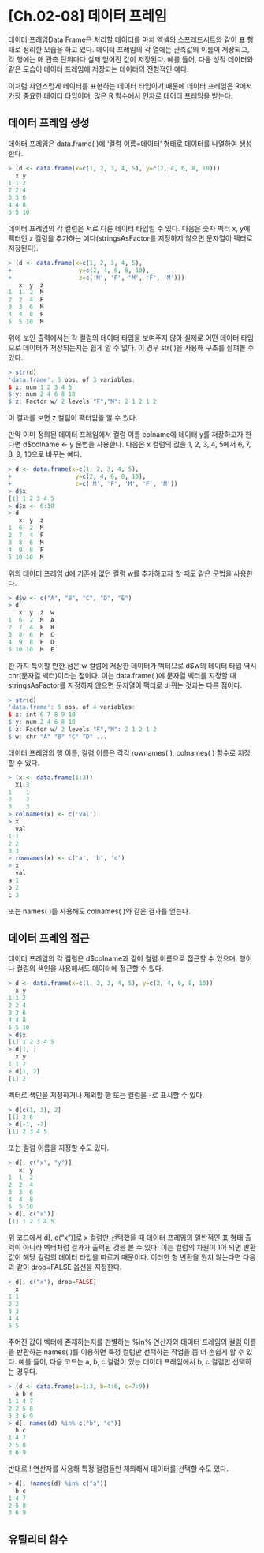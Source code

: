 # [Ch.02-08] 데이터 프레임

데이터 프레임Data Frame은 처리할 데이터를 마치 엑셀의 스프레드시트와 같이 표 형태로 정리한 모습을 하고 있다. 데이터 프레임의 각 열에는 관측값의 이름이 저장되고, 각 행에는 매 관측 단위마다 실제 얻어진 값이 저장된다. 예를 들어, 다음 성적 데이터와 같은 모습이 데이터 프레임에 저장되는 데이터의 전형적인 예다.

이처럼 자연스럽게 데이터를 표현하는 데이터 타입이기 때문에 데이터 프레임은 R에서 가장 중요한 데이터 타입이며, 많은 R 함수에서 인자로 데이터 프레임을 받는다.



## 데이터 프레임 생성



데이터 프레임은 data.frame( )에 ‘컬럼 이름=데이터’ 형태로 데이터를 나열하여 생성한다.

```R
> (d <- data.frame(x=c(1, 2, 3, 4, 5), y=c(2, 4, 6, 8, 10)))
  x y
1 1 2
2 2 4
3 3 6
4 4 8
5 5 10
```

데이터 프레임의 각 컬럼은 서로 다른 데이터 타입일 수 있다. 다음은 숫자 벡터 x, y에 팩터인 z 컬럼을 추가하는 예다(stringsAsFactor를 지정하지 않으면 문자열이 팩터로 저장된다).

```R
> (d <- data.frame(x=c(1, 2, 3, 4, 5),
+                   y=c(2, 4, 6, 8, 10),
+                   z=c('M', 'F', 'M', 'F', 'M')))
   x  y  z
1  1  2  M
2  2  4  F
3  3  6  M
4  4  8  F
5  5 10  M
```

위에 보인 출력에서는 각 컬럼의 데이터 타입을 보여주지 않아 실제로 어떤 데이터 타입으로 데이터가 저장되는지는 쉽게 알 수 없다. 이 경우 str( )을 사용해 구조를 살펴볼 수 있다.

```R
> str(d)
'data.frame': 5 obs. of 3 variables:
$ x: num 1 2 3 4 5
$ y: num 2 4 6 8 10
$ z: Factor w/ 2 levels "F","M": 2 1 2 1 2
```

이 결과를 보면 z 컬럼이 팩터임을 알 수 있다.



만약 이미 정의된 데이터 프레임에서 컬럼 이름 colname에 데이터 y를 저장하고자 한다면 d$colname <- y 문법을 사용한다. 다음은 x 컬럼의 값을 1, 2, 3, 4, 5에서 6, 7, 8, 9, 10으로 바꾸는 예다.

```R
> d <- data.frame(x=c(1, 2, 3, 4, 5),
+                  y=c(2, 4, 6, 8, 10),
+                  z=c('M', 'F', 'M', 'F', 'M'))
> d$x
[1] 1 2 3 4 5
> d$x <- 6:10
> d
   x  y  z
1  6  2  M
2  7  4  F
3  8  6  M
4  9  8  F
5 10 10  M
```

위의 데이터 프레임 d에 기존에 없던 컬럼 w를 추가하고자 할 때도 같은 문법을 사용한다.

```R
> d$w <- c("A", "B", "C", "D", "E")
> d
   x  y  z  w
1  6  2  M  A
2  7  4  F  B
3  8  6  M  C
4  9  8  F  D
5 10 10  M  E
```

한 가지 특이할 만한 점은 w 컬럼에 저장한 데이터가 벡터므로 d$w의 데이터 타입 역시 chr(문자열 벡터)이라는 점이다. 이는 data.frame( )에 문자열 벡터를 지정할 때 stringsAsFactor를 지정하지 않으면 문자열이 팩터로 바뀌는 것과는 다른 점이다.

```R
> str(d)
'data.frame': 5 obs. of 4 variables:
$ x: int 6 7 8 9 10
$ y: num 2 4 6 8 10
$ z: Factor w/ 2 levels "F","M": 2 1 2 1 2
$ w: chr "A" "B" "C" "D" ...
```

데이터 프레임의 행 이름, 컬럼 이름은 각각 rownames( ), colnames( ) 함수로 지정할 수 있다.

```R
> (x <- data.frame(1:3))
  X1.3
1    1
2    2
3    3
> colnames(x) <- c('val')
> x
  val
1 1
2 2
3 3
> rownames(x) <- c('a', 'b', 'c')
> x
  val
a 1
b 2
c 3
```

또는 names( )를 사용해도 colnames( )와 같은 결과를 얻는다.











## 데이터 프레임 접근



데이터 프레임의 각 컬럼은 d$colname과 같이 컬럼 이름으로 접근할 수 있으며, 행이나 컬럼의 색인을 사용해서도 데이터에 접근할 수 있다.

```R
> d <- data.frame(x=c(1, 2, 3, 4, 5), y=c(2, 4, 6, 8, 10))
  x y
1 1 2
2 2 4
3 3 6
4 4 8
5 5 10
> d$x
[1] 1 2 3 4 5
> d[1, ]
  x y
1 1 2
> d[1, 2]
[1] 2
```

벡터로 색인을 지정하거나 제외할 행 또는 컬럼을 -로 표시할 수 있다.

```R
> d[c(1, 3), 2]
[1] 2 6
> d[-1, -2]
[1] 2 3 4 5
```

또는 컬럼 이름을 지정할 수도 있다.

```R
> d[, c("x", "y")]
   x  y
1  1  2
2  2  4
3  3  6
4  4  8
5  5 10
> d[, c("x")]
[1] 1 2 3 4 5
```

위 코드에서 d[, c(“x”)]로 x 컬럼만 선택했을 때 데이터 프레임의 일반적인 표 형태 출력이 아니라 벡터처럼 결과가 출력된 것을 볼 수 있다. 이는 컬럼의 차원이 1이 되면 반환 값이 해당 컬럼의 데이터 타입을 따르기 때문이다. 이러한 형 변환을 원치 않는다면 다음과 같이 drop=FALSE 옵션을 지정한다.

```R
> d[, c("x"), drop=FALSE]
  x
1 1
2 2
3 3
4 4
5 5
```

주어진 값이 벡터에 존재하는지를 판별하는 %in% 연산자와 데이터 프레임의 컬럼 이름을 반환하는 names( )를 이용하면 특정 컬럼만 선택하는 작업을 좀 더 손쉽게 할 수 있다. 예를 들어, 다음 코드는 a, b, c 컬럼이 있는 데이터 프레임에서 b, c 컬럼만 선택하는 경우다.

```R
> (d <- data.frame(a=1:3, b=4:6, c=7:9))
  a b c
1 1 4 7
2 2 5 8
3 3 6 9
> d[, names(d) %in% c("b", "c")]
  b c
1 4 7
2 5 8
3 6 9
```

반대로 ! 연산자를 사용해 특정 컬럼들만 제외해서 데이터를 선택할 수도 있다.

```R
> d[, !names(d) %in% c("a")]
  b c
1 4 7
2 5 8
3 6 9
```







## 유틸리티 함수









